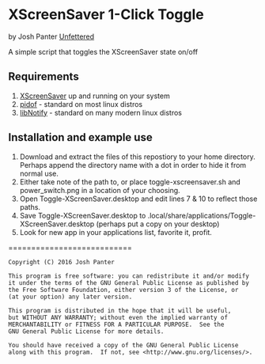 # XScreenSaver 1-Click Toggle
by Josh Panter [Unfettered](https://unfettered.net)

A simple script that toggles the XScreenSaver state on/off

## Requirements
1. [XScreenSaver](https://www.jwz.org/xscreensaver/) up and running on your system
2. [pidof](http://manpages.ubuntu.com/manpages/xenial/en/man8/pidof.8.html) - standard on most linux distros
3. [libNotify](https://launchpad.net/ubuntu/precise/+package/libnotify-bin) - standard on many modern linux distros

## Installation and example use
1. Download and extract the files of this repostiory to your home directory. Perhaps append the directory name with a dot in order to hide it from normal use.
2. Either take note of the path to, or place toggle-xscreensaver.sh and power_switch.png in a location of your choosing.
3. Open Toggle-XScreenSaver.desktop and edit lines 7 & 10 to reflect those paths.
4. Save Toggle-XScreenSaver.desktop to .local/share/applications/Toggle-XScreenSaver.desktop (perhaps put a copy on your desktop)
5. Look for new app in your applications list, favorite it, profit.

===========================

    Copyright (C) 2016 Josh Panter

    This program is free software: you can redistribute it and/or modify
    it under the terms of the GNU General Public License as published by
    the Free Software Foundation, either version 3 of the License, or
    (at your option) any later version.

    This program is distributed in the hope that it will be useful,
    but WITHOUT ANY WARRANTY; without even the implied warranty of
    MERCHANTABILITY or FITNESS FOR A PARTICULAR PURPOSE.  See the
    GNU General Public License for more details.

    You should have received a copy of the GNU General Public License
    along with this program.  If not, see <http://www.gnu.org/licenses/>.
